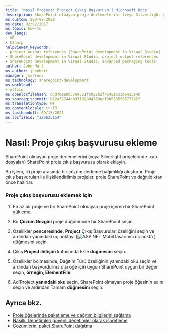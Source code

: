```yaml
---
title: 'Nasıl Project: Project Çıkış Başvurusu | Microsoft Docs'
description: SharePoint olmayan proje derlemelerini (veya Silverlight projelerinde .xap dosyalarını) dağıtıma dağıtmak için bir proje çıkış başvurusu SharePoint.
ms.custom: SEO-VS-2020
ms.date: 02/02/2017
ms.topic: how-to
dev_langs:
- VB
- CSharp
helpviewer_keywords:
- project output references [SharePoint development in Visual Studio]
- SharePoint development in Visual Studio, project output references
- SharePoint development in Visual Studio, advanced packaging tools
author: John-Hart
ms.author: johnhart
manager: jmartens
ms.technology: sharepoint-development
ms.workload:
- office
ms.openlocfilehash: d3d7bea0d57e4351fc022b2f4c45ecc1b6423e4b
ms.sourcegitcommit: b12a38744db371d2894769ecf305585f9577792f
ms.translationtype: MT
ms.contentlocale: tr-TR
ms.lasthandoff: 09/13/2021
ms.locfileid: "126625154"
---
```

# <a name="how-to-add-a-project-output-reference"></a>Nasıl: Proje çıkış başvurusu ekleme
  SharePoint olmayan proje derlemelerini (veya Silverlight projelerinde .xap dosyaları) SharePoint proje çıkış başvurusu olarak ekleyin.

 Bu işlem, iki proje arasında bir çözüm derleme bağımlılığı oluşturur. Proje çıkış başvuruları ile ilişkilendirilmiş projeler, proje SharePoint ve dağıtıldıktan önce hazırlar.

### <a name="to-add-a-project-output-reference"></a>Proje çıkış başvurusu eklemek için

1. En az bir proje ve bir SharePoint olmayan proje içeren bir SharePoint yükleme.

2. Bu **Çözüm Gezgini** proje düğümünde bir SharePoint seçin.

3. Özellikler **penceresinde,** **Project** Çıkış Başvuruları özelliğini seçin ve ardından yanındaki üç noktayı (![ASP.NET Mobil](../sharepoint/media/mwellipsis.gif "ASP.NET Mobil Tasarımcı üç nokta")Tasarımcı üç nokta ) düğmesini seçin.

4. Çıkış **Project iletişim** kutusunda Ekle **düğmesini** seçin.

5. Özellikler bölmesinde, Dağıtım Türü özelliğinin  yanındaki oku seçin ve ardından başvurdurma dışı öğe için uygun SharePoint uygun bir değer seçin, **örneğin, ElementFile**.

6. Ad'Project **yanındaki oku** seçin, SharePoint olmayan proje öğesinin adını seçin ve ardından Tamam **düğmesini** seçin.

## <a name="see-also"></a>Ayrıca bkz.
- [Proje öğelerinde paketleme ve dağıtım bilgilerini sağlama](../sharepoint/providing-packaging-and-deployment-information-in-project-items.md)
- [Nasıllı: Denetimleri güvenli denetimler olarak işaretleme](../sharepoint/how-to-mark-controls-as-safe-controls.md)
- [Çözümlerini paket SharePoint dağıtma](../sharepoint/packaging-and-deploying-sharepoint-solutions.md)
